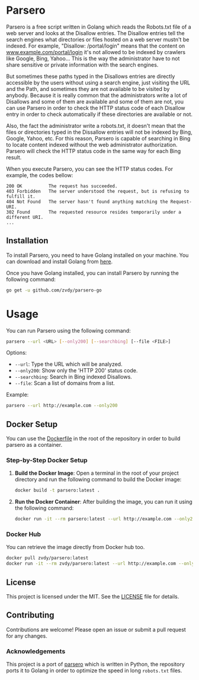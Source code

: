 # Parsero
Parsero is a free script written in Golang which reads the Robots.txt
file of a web server and looks at the Disallow entries. The Disallow
entries tell the search engines what directories or files hosted on a
web server mustn't be indexed. For example, "Disallow: /portal/login"
means that the content on www.example.com/portal/login it's not allowed
to be indexed by crawlers like Google, Bing, Yahoo... This is the way
the administrator have to not share sensitive or private information
with the search engines.

But sometimes these paths typed in the Disallows entries are directly
accessible by the users without using a search engine, just visiting
the URL and the Path, and sometimes they are not available to be visited
by anybody. Because it is really common that the administrators write
a lot of Disallows and some of them are available and some of them are
not, you can use Parsero in order to check the HTTP status code of each
Disallow entry in order to check automatically if these directories are
available or not.

Also, the fact the administrator write a robots.txt, it doesn't mean
that the files or directories typed in the Dissallow entries will not
be indexed by Bing, Google, Yahoo, etc. For this reason, Parsero is
capable of searching in Bing to locate content indexed without the web
administrator authorization. Parsero will check the HTTP status code in
the same way for each Bing result.

When you execute Parsero, you can see the HTTP status codes. For example,
the codes bellow:

    200 OK          The request has succeeded.
    403 Forbidden   The server understood the request, but is refusing to fulfill it.
    404 Not Found   The server hasn't found anything matching the Request-URI.
    302 Found       The requested resource resides temporarily under a different URI.
    ...


## Installation
To install Parsero, you need to have Golang installed on your machine. You can download and install Golang from [here](https://golang.org/dl/).

Once you have Golang installed, you can install Parsero by running the following command:

```sh
go get -u github.com/zvdy/parsero-go
```

Usage
=====
You can run Parsero using the following command:

```sh
parsero --url <URL> [--only200] [--searchbing] [--file <FILE>]
```

Options:
- `--url`: Type the URL which will be analyzed.
- `--only200`: Show only the 'HTTP 200' status code.
- `--searchbing`: Search in Bing indexed Disallows.
- `--file`: Scan a list of domains from a list.

Example:
```sh
parsero --url http://example.com --only200
```

## Docker Setup

You can use the [Dockerfile](Dockerfile) in the root of the repository in order to build parsero as a container. 

### Step-by-Step Docker Setup


1. **Build the Docker Image**:
   Open a terminal in the root of your project directory and run the following command to build the Docker image:

   ```sh
   docker build -t parsero:latest .
   ```

2. **Run the Docker Container**:
   After building the image, you can run it using the following command:

   ```sh
   docker run -it --rm parsero:latest --url http://example.com --only200
   ```

### Docker Hub

You can retrieve the image directly from Docker hub too.

   ```sh
   docker pull zvdy/parsero:latest
   docker run -it --rm zvdy/parsero:latest --url http://example.com --only200
   ```

## License
This project is licensed under the MIT. See the [LICENSE](LICENSE) file for details.

## Contributing
Contributions are welcome! Please open an issue or submit a pull request for any changes.

### Acknowledgements
This project is a port of [parsero](https://github.com/behindthefirewalls/Parsero) which is written in Python, the repository ports it to Golang in order to optimize the speed in long `robots.txt` files.
